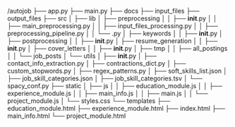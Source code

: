 
/autojob
├── app.py
├── main.py
├── docs
├── input_files
├── output_files
├── src
│   ├── lib
│   ├── preprocessing
│   │   ├── __init__.py
│   │   ├── main_preprocessing.py
│   │   ├── input_files_processing.py
│   │   ├── preprocessing_pipeline.py
│   │   └── .py
│   ├── keywords
│   │   ├── __init__.py
│   ├── postprocessing
│   │   ├── __init__.py
│   ├── resume_generation
│   │   ├── __init__.py
│   ├── cover_letters
│   │   ├── __init__.py
│   ├── tmp
│   │   ├── all_postings
│   │   └── job_posts
│   └── utils
│       ├── __init__.py
│       ├── contact_info_extraction.py
│       ├── contractions_dict.py
│       ├── custom_stopwords.py
│       ├── regex_patterns.py
│       ├── soft_skills_list.json
│       ├── job_skill_categories.json
│       ├── job_skill_categories.tsv
│       └── spacy_conf.py
├── static
│   ├── js
│   │   ├── education_module.js
│   │   ├── experience_module.js
│   │   ├── main_info.js
│   │   ├── main.js
│   │   └── project_module.js
│   └── styles.css
└── templates
    ├── education_module.html
    ├── experience_module.html
    ├── index.html
    ├── main_info.html
    └── project_module.html
